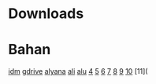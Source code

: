 # Downloads


# Bahan
[idm](https://www.internetdownloadmanager.com/download.html)
[gdrive](https://www.drive.google.com)
[alyana](https://avtub.stream/video/103455/alyana-yangg-desah-keenakan-ngentot-di-pagi-hari.html)
[ali](https://avtub.stream/video/66097/video-bokep-alyana-ml-lingerie-hitam.html)
[alu](https://doods.pro/d/1xc5o74yyuomk7gwivdmqtyuhqslbqec
)
[4](https://dooood.com/d/991iu0eqq4geeu33k7pimws9g91zge6)
[5](https://dooood.com/d/zshzifbzo3806mh8fwwbs3qusqxcgbk)
[6](https://dooood.com/d/v5ey1r9tcqxl7lxsmgrxg92lbtawoz3)
[7](https://dooood.com/d/pzcl2bbueui7kf651dl1uhh2kdwplkj)
[8](https://dooood.com/d/bfk49b7h9m1d8ppfxz7l09b1tlvgtlw)
[9](https://dooood.com/d/or3ze33q4knkrzy2yv5kw0qfv59kyf7)
[10](https://dooood.com/d/kl3wr2v6hzx5rd2bwpzdoebz61ldys9)
[11](
